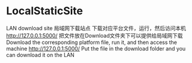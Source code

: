 # LocalStaticSite
LAN download site   局域网下载站点
下载对应平台文件，运行，然后访问本机 http://127.0.0.1:5000/    把文件放在Download文件夹下可以提供给局域网下载
Download the corresponding platform file, run it, and then access the machine http://127.0.0.1:5000/ Put the file in the download folder and you can download it on the LAN


